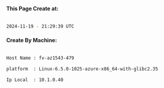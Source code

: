 
   
#### This Page Create at:

```bash

2024-11-19 - 21:29:39 UTC

```

#### Create By Machine:

```bash

Host Name : fv-az1543-479

platform  : Linux-6.5.0-1025-azure-x86_64-with-glibc2.35

Ip Local  : 10.1.0.40

```

